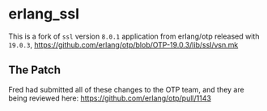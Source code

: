 # erlang_ssl

This is a fork of `ssl` version `8.0.1` application from erlang/otp
released with `19.0.3`, https://github.com/erlang/otp/blob/OTP-19.0.3/lib/ssl/vsn.mk

## The Patch

Fred had submitted all of these changes to the OTP team, and they are
being reviewed here: https://github.com/erlang/otp/pull/1143
